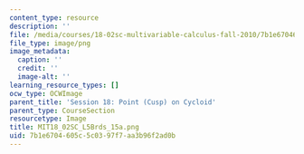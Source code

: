 ```yaml
---
content_type: resource
description: ''
file: /media/courses/18-02sc-multivariable-calculus-fall-2010/7b1e6704605c5c0397f7aa3b96f2ad0b_MIT18_02SC_L5Brds_15a.png
file_type: image/png
image_metadata:
  caption: ''
  credit: ''
  image-alt: ''
learning_resource_types: []
ocw_type: OCWImage
parent_title: 'Session 18: Point (Cusp) on Cycloid'
parent_type: CourseSection
resourcetype: Image
title: MIT18_02SC_L5Brds_15a.png
uid: 7b1e6704-605c-5c03-97f7-aa3b96f2ad0b
---
```

